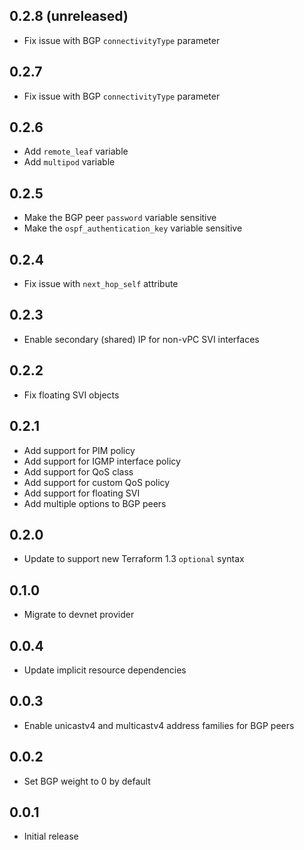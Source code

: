 ## 0.2.8 (unreleased)

- Fix issue with BGP `connectivityType` parameter

## 0.2.7

- Fix issue with BGP `connectivityType` parameter

## 0.2.6

- Add `remote_leaf` variable
- Add `multipod` variable

## 0.2.5

- Make the BGP peer `password` variable sensitive
- Make the `ospf_authentication_key` variable sensitive

## 0.2.4

- Fix issue with `next_hop_self` attribute

## 0.2.3

- Enable secondary (shared) IP for non-vPC SVI interfaces

## 0.2.2

- Fix floating SVI objects

## 0.2.1

- Add support for PIM policy
- Add support for IGMP interface policy
- Add support for QoS class
- Add support for custom QoS policy
- Add support for floating SVI
- Add multiple options to BGP peers

## 0.2.0

- Update to support new Terraform 1.3 `optional` syntax

## 0.1.0

- Migrate to devnet provider

## 0.0.4

- Update implicit resource dependencies

## 0.0.3

- Enable unicastv4 and multicastv4 address families for BGP peers

## 0.0.2

- Set BGP weight to 0 by default

## 0.0.1

- Initial release
